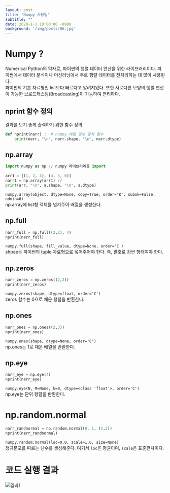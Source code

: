 ```yaml
---
layout: post
title: "Numpy 사용법"
subtitle: ""
date: 2020-1-1 10:00:00 -0900
background: '/img/posts/06.jpg'
---
```


# Numpy ?
  Numerical Python의 약자로, 파이썬의 행렬 데이터 연산을 위한 라이브러리이다.
  파이썬에서 데이터 분석이나 머신러닝에서 주로 행렬 데이터를 전처리하는 데 많이 사용된다.  
  파이썬의 기본 자료형인 list보다 빠르다고 알려져있다. 또한 서로다른 모양의 행렬 연산이 가능한 브로드캐스팅(Broadcasting)이 가능하여 편리하다.


## nprint 함수 정의
결과를 보기 좋게 출력하기 위한 함수 정의
```python
def nprint(narr) :  # numpy 배열 정보 출력 함수
    print(narr, "\n", narr.shape, "\n", narr.dtype)
```

## np.array
``` python
import numpy as np // numpy 라이브러리를 import
    
arr1 = [(1, 2, 3), (4, 5, 6)]
narr1 = np.array(arr1) //
print(arr, "\n", a.shape, "\n", a.dtype)
```
`numpy.array(object, dtype=None, copy=True, order='K', subok=False, ndmin=0)`  
 np.array에 list형 객체를 넘겨주어 배열을 생성한다.


## np.full
```python
narr_full = np.full((2,2), 4)
nprint(narr_full)
```
`numpy.full(shape, fill_value, dtype=None, order='C')`  
 shpae는 파이썬의 tuple 자료형으로 넣어주어야 한다. 즉, 괄호로 감싼 형태여야 한다.


## np.zeros
```python
narr_zeros = np.zeros((2,2))
nprint(narr_zeros)
```
`numpy.zeros(shape, dtype=float, order='C')`  
 zeros 함수는 0으로 채운 행렬을 반환한다.

## np.ones
```python
narr_ones = np.ones((2,3))
nprint(narr_ones)
```
`numpy.ones(shape, dtype=None, order='C')`  
np.ones는 1로 채운 배열을 반환한다.


## np.eye
```python
narr_eye = np.eye(4)
nprint(narr_eye)
```
`numpy.eye(N, M=None, k=0, dtype=<class 'float'>, order='C')`  
np.eye는 단위 행렬을 반환한다.

# np.random.normal
```python
narr_randnormal = np.random.normal(0, 1, (2,5))
nprint(narr_randnormal)
```
`numpy.random.normal(loc=0.0, scale=1.0, size=None)`  
정규분포를 따르는 난수를 생성해준다. 여기서 `loc`은 평균이며, `scale`은 표준편차이다.


# 코드 실행 결과
![결과1](./img/2020-01-02-numpy/1_result.png)